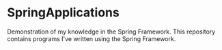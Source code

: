 # SpringApplications
Demonstration of my knowledge in the Spring Framework. 
This repository contains programs I've written using the Spring Framework.
